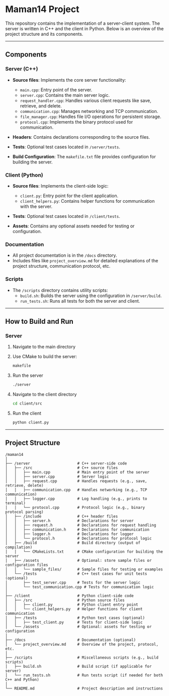 # Maman14 Project

This repository contains the implementation of a server-client system. The server is written in C++ and the client in Python. Below is an overview of the project structure and its components.

---

## Components

### **Server (C++)**
- **Source files**: Implements the core server functionality:
  - `main.cpp`: Entry point of the server.
  - `server.cpp`: Contains the main server logic.
  - `request_handler.cpp`: Handles various client requests like save, retrieve, and delete.
  - `communication.cpp`: Manages networking and TCP communication.
  - `file_manager.cpp`: Handles file I/O operations for persistent storage.
  - `protocol.cpp`: Implements the binary protocol used for communication.

- **Headers**: Contains declarations corresponding to the source files.

- **Tests**: Optional test cases located in `/server/tests`.

- **Build Configuration**: The `makefile.txt` file provides configuration for building the server.

### **Client (Python)**
- **Source files**: Implements the client-side logic:
  - `client.py`: Entry point for the client application.
  - `client_helpers.py`: Contains helper functions for communication with the server.

- **Tests**: Optional test cases located in `/client/tests`.

- **Assets**: Contains any optional assets needed for testing or configuration.

### **Documentation**
- All project documentation is in the `/docs` directory.
- Includes files like `project_overview.md` for detailed explanations of the project structure, communication protocol, etc.

### **Scripts**
- The `/scripts` directory contains utility scripts:
  - `build.sh`: Builds the server using the configuration in `/server/build`.
  - `run_tests.sh`: Runs all tests for both the server and client.

---

## How to Build and Run

### **Server**
1. Navigate to the main directory

2. Use CMake to build the server:
    ```bash
    makefile
    ```
3. Run the server
    ```bash
    ./server
    ```
4. Navigate to the client directory
   ```bash
   cd client/src
   ```
5. Run the client
    ```bash
    python client.py
    ```
---

## Project Structure

```plaintext
/maman14
│
├── /server                     # C++ server-side code
│   ├── /src                    # C++ source files
│   │   ├── main.cpp            # Main entry point of the server
│   │   ├── server.cpp          # Server logic
│   │   ├── request.cpp         # Handles requests (e.g., save, retrieve, delete)
│   │   ├── communication.cpp   # Handles networking (e.g., TCP communication)
│   │   ├── logger.cpp          # Log handling (e.g., prints to terminal)
│   │   └── protocol.cpp        # Protocol logic (e.g., binary protocol parsing)
│   ├── /include                # C++ header files
│   │   ├── server.h            # Declarations for server
│   │   ├── request.h           # Declarations for request handling
│   │   ├── communication.h     # Declarations for communication
│   │   ├── logger.h            # Declarations for logger
│   │   └── protocol.h          # Declarations for protocol logic
│   ├── /build                  # Build directory (output of compilation)
│   │   └── CMakeLists.txt      # CMake configuration for building the server
│   ├── /assets                 # Optional: store sample files or configuration files
│   │   └── sample_files/       # Sample files for testing or examples
│   └── /tests                  # C++ test cases for unit tests (optional)
│       ├── test_server.cpp     # Tests for the server logic
│       └── test_communication.cpp # Tests for communication logic
│
├── /client                     # Python client-side code
│   ├── /src                    # Python source files
│   │   ├── client.py           # Python client entry point
│   │   └── client_helpers.py   # Helper functions for client communication
│   ├── /tests                  # Python test cases (optional)
│   │   ├── test_client.py      # Tests for client-side logic
│   └── /assets                 # Optional: assets for testing or configuration
│
├── /docs                       # Documentation (optional)
│   └── project_overview.md     # Overview of the project, protocol, etc.
│
├── /scripts                    # Miscellaneous scripts (e.g., build scripts)
│   ├── build.sh                # Build script (if applicable for server)
│   └── run_tests.sh            # Run tests script (if needed for both C++ and Python)
│
└── README.md                   # Project description and instructions
```
